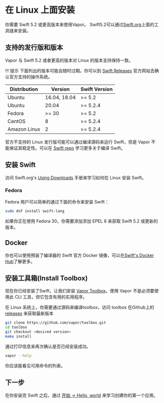
# 在 Linux 上面安装

你需要 Swift 5.2 或更高版本来使用Vapor。 Swift5.2可以通过[Swift.org](https://swift.org/download/)上面的工具链来安装。

## 支持的发行版和版本

Vapor 与 Swift 5.2 或者更高的版本对 Linux 的版本支持保持一致。

!!! 提示
    下面列出的版本可能会随时过期。你可以到 [Swift Releases](https://swift.org/download/#releases) 官方网站去确认官方支持的操作系统。

|Distribution|Version|Swift Version|
|-|-|-|
|Ubuntu|16.04, 18.04|>= 5.2|
|Ubuntu|20.04|>= 5.2.4|
|Fedora|>= 30|>= 5.2|
|CentOS|8|>= 5.2.4|
|Amazon Linux|2|>= 5.2.4|

官方不支持的 Linux 发行版可能可以通过编译源码来运行 Swift，但是 Vapor 不能保证其稳定性。可以在 [Swift repo](https://github.com/apple/swift#getting-started) 学习更多关于编译 Swift。

## 安装 Swift

访问 Swift.org's [Using Downloads](https://swift.org/download/#using-downloads) 手册来学习如何在 Linux 安装 Swift。

### Fedora

Fedora 用户可以简单的通过下面的命令来安装 Swift：

```sh
sudo dnf install swift-lang
```

如果你正在使用 Fedora 30，你需要添加添加 EPEL 8 来获取 Swift 5.2 或更新的版本。


## Docker

你也可以使用预装了编译器的 Swift 官方 Docker 镜像，可以在[Swift's Docker Hub](https://hub.docker.com/_/swift)了解更多。

## 安装工具箱(Install Toolbox)

现在你已经安装了Swift，让我们安装 [Vapor Toolbox](https://github.com/vapor/toolbox)。使用 Vapor 不是必须要使用此 CLI 工具，但它包含有用的实用程序。

在 Linux 系统上，你需要通过源码来编译toolbox，访问 toolbox 在Github上的 <a href="https://github.com/vapor/toolbox/releases" target="_blank">releases</a> 来获取最新版本

```sh
git clone https://github.com/vapor/toolbox.git
cd toolbox
git checkout <desired version>
make install
```

通过打印信息来再次确认是否已经安装成功。

```sh
vapor --help
```

你应该能看见可用命令的列表。

## 下一步

在你安装完 Swift 之后，通过 [开始 &rarr; Hello, world](../getting-started/hello-world.md) 来学习创建你的第一个应用。
